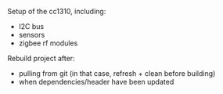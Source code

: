 Setup of the cc1310, including:
- I2C bus
- sensors
- zigbee rf modules


Rebuild project after: 
- pulling from git (in that case, refresh + clean before building)
- when dependencies/header have been updated



